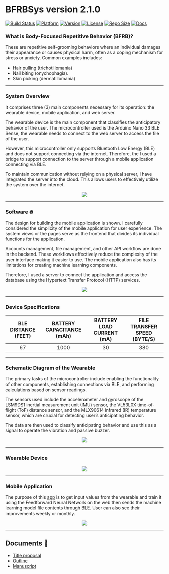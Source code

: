 
# BFRBSys version 2.1.0
[![Build Status](https://img.shields.io/badge/Build-passing-brightgreen.svg)](https://github.com/xtnctx/bfrbsys/blob/main/FlutterApp/android/build.gradle)
[![Platform](https://img.shields.io/badge/Platform-Android-green.svg)](https://github.com/xtnctx/bfrbsys/blob/main/FlutterApp/android/app/src/main/AndroidManifest.xml)
[![Version](https://img.shields.io/badge/version-2.1.0-blue.svg)](https://github.com/xtnctx/bfrbsys/releases/tag/v2.1.0)
[![License](https://img.shields.io/badge/License-Apache_2.0-blue.svg)](https://opensource.org/licenses/Apache-2.0)
[![Repo Size](https://img.shields.io/github/repo-size/xtnctx/bfrbsys)](https://github.com/xtnctx/bfrbsys/tags#:~:text=b0ad94f-,zip,-tar.gz)
[![Docs](https://img.shields.io/badge/Docs-available-brightgreen.svg)](https://github.com/xtnctx/bfrbsys/tree/main/Docs)



### What is Body-Focused Repetitive Behavior (BFRB)?
These are repetitive self-grooming behaviors where an individual damages their appearance or causes physical harm, often as a coping mechanism for stress or anxiety. 
Common examples includes:
 - Hair pulling (trichotillomania)
 - Nail biting (onychophagia).
 - Skin picking (dermatillomania)

-------------------
### System Overview
It comprises three (3) main components necessary for its operation: the wearable device, mobile application, and web server.

The wearable device is the main component that classifies the anticipatory behavior of the user. The microcontroller used is the Arduino Nano 33 BLE Sense, the wearable needs to connect to the web server to access the file of the user. 

However, this microcontroller only supports Bluetooth Low Energy (BLE) and does not support connecting via the internet. Therefore, the I used a bridge to support connection to the server through a mobile application connecting via BLE. 

To maintain communication without relying on a physical server, I have integrated the server into the cloud. This allows users to effectively utilize the system over the internet.

<p align="center">
    <img src="https://github.com/user-attachments/assets/901ff85a-3107-4638-b206-344b27f8ff6d">
</p>

------------
### Software 🔥
The design for building the mobile application is shown. I carefully considered the simplicity of the mobile application for user experience. The system views or the pages serve as the frontend that divides its individual functions for the application. 

Accounts management, file management, and other API workflow are done in the backend. These workflows effectively reduce the complexity of the user interface making it easier to use. The mobile application also has its limitations for creating machine learning components. 

Therefore, I used a server to connect the application and access the database using the Hypertext Transfer Protocol (HTTP) services.

<p align="center">
    <img src="https://github.com/user-attachments/assets/8c44bf6d-42c8-4d04-84c7-fbcc54fde104">
</p>

-------------------------
### Device Specifications
|BLE DISTANCE (FEET)|BATTERY CAPACITANCE (mAh)|BATTERY LOAD CURRENT (mA)|FILE TRANSFER SPEED (BYTE/S)|
|:-----------------:|:----------------------:|:------------------------:|:--------------------------:|
|        67         |          1000          |            30            |            380             |

-------------------------------------
### Schematic Diagram of the Wearable
The primary tasks of the microcontroller include enabling the functionality of other components, establishing connections via BLE, and performing calculations based on sensor readings. 

The sensors used include the accelerometer and gyroscope of the LSM9DS1 inertial measurement unit (IMU) sensor, the VL53L0X time-of-flight (ToF) distance sensor, and the MLX90614 infrared (IR) temperature sensor, which are crucial for detecting user’s anticipating behavior.

The data are then used to classify anticipating behavior and use this as a signal to operate the vibration and passive buzzer.

<p align="center">
    <img src="https://github.com/user-attachments/assets/854de24f-7be4-4dee-a14c-a28b166f9861">
</p>

-------------------
### Wearable Device 
<p align="center">
    <img src="https://github.com/user-attachments/assets/de60b270-b047-4fb0-8bff-7942f879fb32">
</p>

----------------------
### Mobile Application
The purpose of this [app](https://github.com/xtnctx/bfrbsys/tree/main/FlutterApp) is to get input values from the wearable and train it using the Feedforward Neural Network on the web then sends the machine learning model file contents through BLE. User can also see their improvements weekly or monthly.

<p align="center">
    <img src="https://github.com/user-attachments/assets/570126fd-c0bc-474d-8f4c-320b08da19b1">
</p>

------------
## Documents 📄
- [Title proposal](https://github.com/xtnctx/bfrbsys/blob/main/Docs/Capsule_Bahillo-Dalanon.pdf)
- [Outline](https://github.com/xtnctx/bfrbsys/blob/main/Docs/outline.pdf)
- [Manuscript](https://github.com/xtnctx/bfrbsys/blob/main/Docs/Development%20of%20Microcontroller-Based%20Wearable%20Device%20with%20Monitoring%20System%20for%20Body-Focused%20Repetitive%20Behavior.pdf)
